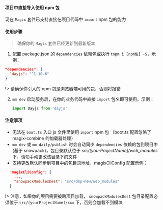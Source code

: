 #### 项目中直接导入使用 npm 包 
现在 `Magix` 套件已支持直接在项目代码中 `import` npm 包的能力

#### 使用步骤
> 确保你的 `Magix` 套件已经更新到最新版本

1. 配置 package.json 的 `dependencies` 依赖包或执行 `tnpm i [npm包] -S`，示例：
  ```json
  "dependencies": {
    "dayjs": "^1.10.6"
  }
  ```
  !> 请确保你引入的 npm 包是浏览器端可用的包，否则将报错

2. `mm dev` 启动服务后，在你的业务代码中直接 `import` 包名即可使用，示例：
   ```js
   import Dayjs from 'dayjs'
   ```

#### 注意事项
- 无法在 `boot.ts` 入口 js 文件里使用 `import` npm 包 （boot.ts 配置忽略了 magix-combine 的加载器处理）
- `mm dev` 或 `mm daily/publish` 时会自动同步 `dependencies` 依赖的包到项目中 (基于 snowpack)，包目录默认位于 *src/[yourProjectName]/web_modules* 下，请勿手动更改该目录下的文件
- 支持更改默认同步到项目中的包目录地址，magixCliConfig 配置示例：
```json
  "magixCliConfig": {
    ...,
    "snowpackModulesDest": "src/dmp-new/web_modules"
  }
```

  !> 注意，如果你的项目需要被跨项目加载， `snowpackModulesDest` 包目录配置必须位于 `src/[yourProjectName]/xxx` 下，否则会加载不到模块

